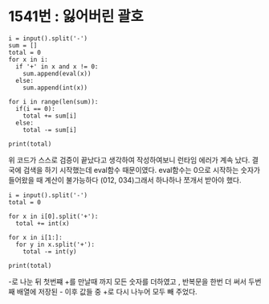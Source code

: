 # 1541번 : 잃어버린 괄호

```
i = input().split('-')
sum = []
total = 0
for x in i:
  if '+' in x and x != 0:
    sum.append(eval(x))
  else:
    sum.append(int(x))

for i in range(len(sum)):
  if(i == 0):
    total += sum[i]
  else:
    total -= sum[i]

print(total)
```

위 코드가 스스로 검증이 끝났다고 생각하여 작성하여보니 런타임 에러가 계속 났다. 결국에 검색을 하기 시작했는데 eval함수 때문이였다. eval함수는 0으로 시작하는 숫자가 들어왔을 때 계산이 불가능하다 (012, 034)그래서 하나하나 쪼개서 받아야 했다.

```
i = input().split('-')
total = 0

for x in i[0].split('+'):
  total += int(x)

for x in i[1:]:
  for y in x.split('+'):
    total -= int(y)

print(total)
```

-로 나눈 뒤 첫번쨰 +를 만날때 까지 모든 숫자를 더하였고 , 반복문을 한번 더 써서 두번째 배열에 저장된 - 이후 값들 중 +로 다시 나누어 모두 빼 주었다.
